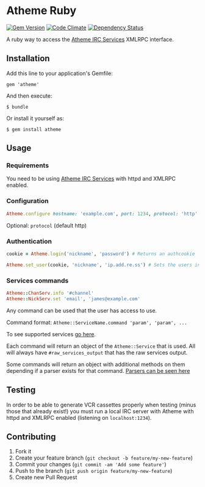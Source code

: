 # Atheme Ruby

[![Gem Version](https://badge.fury.io/rb/atheme.png)](http://badge.fury.io/rb/atheme) [![Code Climate](https://codeclimate.com/github/zaphyous/atheme-ruby.png)](https://codeclimate.com/github/zaphyous/atheme-ruby) [![Dependency Status](https://gemnasium.com/zaphyous/atheme-ruby.png)](https://gemnasium.com/zaphyous/atheme-ruby)

A ruby way to access the [Atheme IRC Services](http://www.atheme.net) XMLRPC interface.

## Installation

Add this line to your application's Gemfile:

    gem 'atheme'

And then execute:

    $ bundle

Or install it yourself as:

    $ gem install atheme

## Usage

### Requirements

You need to be using [Atheme IRC Services](http://www.atheme.net) with httpd and XMLRPC enabled.

### Configuration

```ruby
Atheme.configure hostname: 'example.com', port: 1234, protocol: 'http'
```

Optional: `protocol` (default http)

### Authentication

```ruby
cookie = Atheme.login('nickname', 'password') # Returns an authcookie

Atheme.set_user(cookie, 'nickname', 'ip.add.re.ss') # Sets the users info for commands
```

### Services commands

```ruby
Atheme::ChanServ.info '#channel'
Atheme::NickServ.set 'email', 'james@example.com'
```

Any command can be used that the user has access to use.

Command format: `Atheme::ServiceName.command 'param', 'param', ...`

To see supported services [go here](https://github.com/zaphyous/atheme-ruby/blob/master/lib/atheme.rb#L24).

Each command will return an object of the `Atheme::Service` that is used. All will always have `#raw_services_output` that has the raw services output.

Some commands will return an object with additional methods on them depending if a parser exists for that command. [Parsers can be seen here](https://github.com/zaphyous/atheme-ruby/tree/master/lib/atheme/parsers)

## Testing

In order to be able to generate VCR cassettes properly when testing (minus those that already exist!) you must run a local IRC server with Atheme with httpd and XMLRPC enabled (listening on `localhost:1234`).

## Contributing

1. Fork it
2. Create your feature branch (`git checkout -b feature/my-new-feature`)
3. Commit your changes (`git commit -am 'Add some feature'`)
4. Push to the branch (`git push origin feature/my-new-feature`)
5. Create new Pull Request

